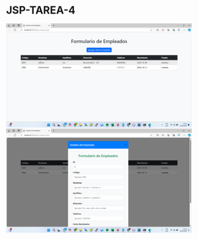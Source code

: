 # JSP-TAREA-4

![Texto alternativo](https://raw.githubusercontent.com/Willlllllllliam/JSP-TAREA-4/refs/heads/main/Captura%20de%20pantalla%202024-10-08%20012515.png)
![Texto alternativo](https://raw.githubusercontent.com/Willlllllllliam/JSP-TAREA-4/refs/heads/main/Captura%20de%20pantalla%202024-10-08%20012551.png)
